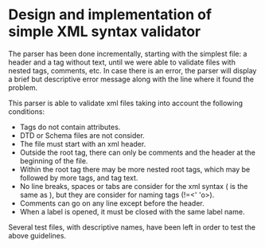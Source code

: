 # Design and implementation of simple XML syntax validator

The parser has been done incrementally, starting with the simplest file: a header and a tag without text, until we were able to validate files with nested tags, comments, etc. In case there is an error, the parser will display a brief but descriptive error message along with the line where it found the problem.

This parser is able to validate xml files taking into account the following conditions:
* Tags do not contain attributes.
* DTD or Schema files are not consider.
* The file must start with an xml header.
* Outside the root tag, there can only be comments and the header at the beginning of the file.
* Within the root tag there may be more nested root tags, which may be followed by more tags, and tag text.
* No line breaks, spaces or tabs are consider for the xml syntax (<o></o> is the same as <o><Enter></o>), but they are consider for naming tags (<o>!=<' 'o>).
* Comments can go on any line except before the header.
* When a label is opened, it must be closed with the same label name.

Several test files, with descriptive names, have been left in order to test the above guidelines.
